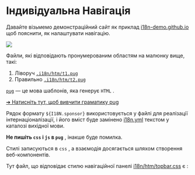 # Індивідуальна Навігація

Давайте візьмемо демонстраційний сайт як приклад [i18n-demo.github.io](//i18n-demo.github.io) щоб пояснити, як налаштувати навігацію.

![](https://p.3ti.site/1731036697.avif)

Файли, які відповідають пронумерованим областям на малюнку вище, такі:

1. Ліворуч [`.i18n/htm/t1.pug`](https://github.com/i18n-site/demo.i18n.site/blob/main/.i18n/htm/t1.pug)
2. Правильно [`.i18n/htm/t2.pug`](https://github.com/i18n-site/demo.i18n.site/blob/main/.i18n/htm/t2.pug)

[`pug`](https://pugjs.org) — це мова шаблонів, яка генерує `HTML` .

[➔ Натисніть тут, щоб вивчити граматику pug](https://pugjs.org)

Рядок формату `${I18N.sponsor}` використовується у файлі для реалізації інтернаціоналізації, і його вміст буде замінено [i18n.yml](https://github.com/i18n-site/demo.i18n.site/blob/main/en/i18n.yml) текстом у каталозі вихідної мови.

**Не пишіть `css` і `js` в `pug`** , інакше буде помилка.

Стилі записуються в `css` , а взаємодія досягається шляхом створення веб-компонентів.

Тут файл, що відповідає стилю навігаційної панелі [i18n/htm/topbar.css](https://github.com/i18n-site/demo.i18n.site/blob/main/.i18n/htm/topbar.css) є :